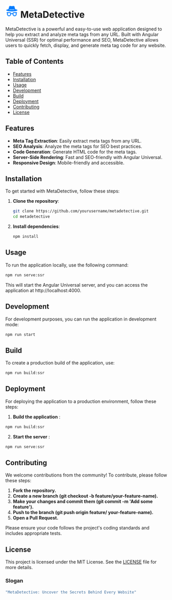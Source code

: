 # <img src="src/assets/incog.svg" width="40px"> MetaDetective 
MetaDetective is a powerful and easy-to-use web application designed to help you extract and analyze meta tags from any URL. Built with Angular Universal (SSR) for optimal performance and SEO, MetaDetective allows users to quickly fetch, display, and generate meta tag code for any website.

## Table of Contents
- [Features](#features)
- [Installation](#installation)
- [Usage](#usage)
- [Development](#development)
- [Build](#build)
- [Deployment](#deployment)
- [Contributing](#contributing)
- [License](#license)

## Features

- **Meta Tag Extraction**: Easily extract meta tags from any URL.
- **SEO Analysis**: Analyze the meta tags for SEO best practices.
- **Code Generation**: Generate HTML code for the meta tags.
- **Server-Side Rendering**: Fast and SEO-friendly with Angular Universal.
- **Responsive Design**: Mobile-friendly and accessible.

## Installation

To get started with MetaDetective, follow these steps:

1. **Clone the repository**:
    ```bash
    git clone https://github.com/yourusername/metadetective.git
    cd metadetective
    ```

2. **Install dependencies**:
    ```bash
    npm install
    ```

## Usage

To run the application locally, use the following command:

```bash
npm run serve:ssr
```
This will start the Angular Universal server, and you can access the application at http://localhost:4000.

## Development

For development purposes, you can run the application in development mode:

```bash
npm run start
```

## Build

To create a production build of the application, use:

```bash
npm run build:ssr
```

## Deployment

For deploying the application to a production environment, follow these steps:

1. **Build the application** :
```bash
npm run build:ssr
```
2. **Start the server** :
```bash
npm run serve:ssr
```

## Contributing
We welcome contributions from the community! To contribute, please follow these steps:

1. **Fork the repository.**
2. **Create a new branch (git checkout -b feature/your-feature-name).**
3. **Make your changes and commit them (git commit -m 'Add some feature').**
4. **Push to the branch (git push origin feature/ your-feature-name).**
5. **Open a Pull Request.**

Please ensure your code follows the project's coding standards and includes appropriate tests.

## License

This project is licensed under the MIT License. See the [LICENSE](https://angular.io/license) file for more details.



### Slogan

```bash 
"MetaDetective: Uncover the Secrets Behind Every Website"
```

